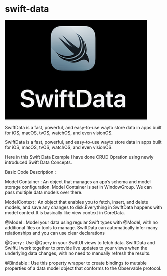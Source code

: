 # swift-data

![swiftdata](swift_data.png)


SwiftData is a fast, powerful, and easy-to-use wayto store data in apps built for iOS, macOS, tvOS, watchOS, and even visionOS. 

SwiftData is a fast, powerful, and easy-to-use wayto store data in apps built for iOS, macOS, tvOS, watchOS, and even visionOS.

Here in this Swift Data Example I have done CRUD Opration using newly introduced Swift Data Concepts.

Basic Code Description :

Model Container : An object that manages an app’s schema and model storage configuration. Model Container is set in WindowGroup. We can pass multiple data models over there.

ModelContext : An object that enables you to fetch, insert, and delete models, and save any changes to disk.Everything in SwiftData happens with model context.It is basically like view context in CoreData.

@Model : Model your data using regular Swift types with @Model, with no additional files or tools to manage. SwiftData can automatically infer many relationships and you can use clear declarations

@Query : Use @Query in your SwiftUI views to fetch data. SwiftData and SwiftUI work together to provide live updates to your views when the underlying data changes, with no need to manually refresh the results.

@Bindable : Use this property wrapper to create bindings to mutable properties of a data model object that conforms to the Observable protocol. 

